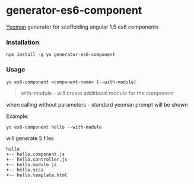 # generator-es6-component

[Yeoman](http://yeoman.io/) generator for scaffolding angular 1.5 es6 components

### Installation
```
npm install -g yo generator-es6-component
```

### Usage
```
yo es6-component <component-name> [--with-module]
```
> with-module - will create additional module for the component

when calling without parameters - standard yeoman prompt will be shown

Example:
```
yo es6-component hello --with-module
```
will generate 5 files
```
hello
+-- hello.component.js
+-- hello.controller.js
+-- hello.module.js
+-- hello.scss
+-- hello.template.html
```
